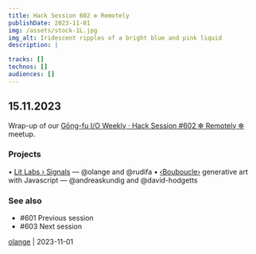 ```yaml
---
title: Hack Session 602 ✼ Remotely
publishDate: 2023-11-01
img: /assets/stock-1L.jpg
img_alt: Iridescent ripples of a bright blue and pink liquid
description: |

tracks: []
technos: []
audiences: []
---
```


## 15.11.2023

Wrap-up of our [Gōng-fu I/O Weekly · Hack Session #602 ✼ Remotely ✼](https://www.meetup.com/fr-FR/gōngfuio/events/296976908/) meetup.

### Projects

• [Lit Labs › Signals](https://www.npmjs.com/package/@lit-labs/preact-signals) — @olange and @rudifa
• [‹Bouboucle›](http://bouboucle.com) generative art with Javascript — @andreaskundig and @david-hodgetts 

### See also

* #601 Previous session
* #603 Next session

[olange](https://github.com/olange) | 2023-11-01


